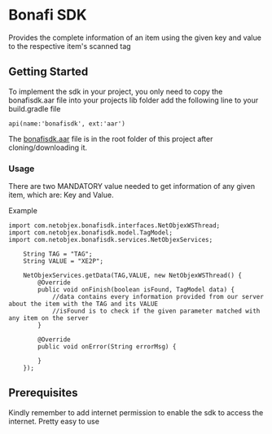 # Bonafi SDK

Provides the complete information of an item using the given key and value to the respective item's scanned tag

## Getting Started

To implement the sdk in your project, you only need to copy the bonafisdk.aar file into your projects lib folder add the following line to your build.gradle file

```
api(name:'bonafisdk', ext:'aar')
```

The [bonafisdk.aar](https://git.xqbator.com/bonafi/android-sdk/blob/master/bonafisdk.iml) file is in the root folder of this project after cloning/downloading it.

### Usage

There are two MANDATORY value needed to get information of any given item, which are: Key and Value. 

Example

```
import com.netobjex.bonafisdk.interfaces.NetObjexWSThread;
import com.netobjex.bonafisdk.model.TagModel;
import com.netobjex.bonafisdk.services.NetObjexServices;

    String TAG = "TAG";
    String VALUE = "XE2P";

    NetObjexServices.getData(TAG,VALUE, new NetObjexWSThread() {
        @Override
        public void onFinish(boolean isFound, TagModel data) {
            //data contains every information provided from our server about the item with the TAG and its VALUE
            //isFound is to check if the given parameter matched with any item on the server
        }

        @Override
        public void onError(String errorMsg) {

        }
    });
```

## Prerequisites

Kindly remember to add internet permission to enable the sdk to access the internet. Pretty easy to use


